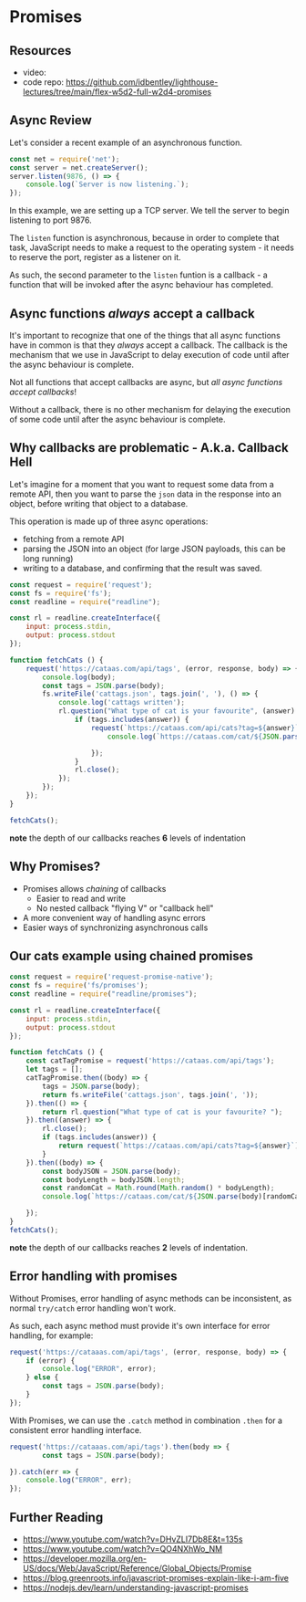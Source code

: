 # Promises

## Resources
 - video: 
 - code repo: https://github.com/idbentley/lighthouse-lectures/tree/main/flex-w5d2-full-w2d4-promises

## Async Review

Let's consider a recent example of an asynchronous function.

```js
const net = require('net');
const server = net.createServer();
server.listen(9876, () => {
    console.log(`Server is now listening.`);
});
```

In this example, we are setting up a TCP server.   We tell the server to begin listening to port 9876.

The `listen` function is asynchronous, because in order to complete that task, JavaScript needs to make a request to the operating system - it needs to reserve the port, register as a listener on it.

As such, the second parameter to the `listen` funtion is a callback - a function that will be invoked after the async behaviour has completed.

## Async functions *always* accept a callback

It's important to recognize that one of the things that all async functions have in common is that they *always* accept a callback.  The callback is the mechanism that we use in JavaScript to delay execution of code until after the async behaviour is complete.

Not all functions that accept callbacks are async, but _all async functions accept callbacks_!

Without a callback, there is no other mechanism for delaying the execution of some code until after the async behaviour is complete.

## Why callbacks are problematic - A.k.a. Callback Hell

Let's imagine for a moment that you want to request some data from a remote API, then you want to parse the `json` data in the response into an object, before writing that object to a database.

This operation is made up of three async operations:
 - fetching from a remote API
 - parsing the JSON into an object (for large JSON payloads, this can be long running)
 - writing to a database, and confirming that the result was saved.



```js
const request = require('request');
const fs = require('fs');
const readline = require("readline");

const rl = readline.createInterface({
    input: process.stdin,
    output: process.stdout
});

function fetchCats () {
    request('https://cataas.com/api/tags', (error, response, body) => {
        console.log(body);
        const tags = JSON.parse(body);
        fs.writeFile('cattags.json', tags.join(', '), () => {
            console.log('cattags written');
            rl.question("What type of cat is your favourite", (answer) => {
                if (tags.includes(answer)) {
                    request(`https://cataas.com/api/cats?tag=${answer}`, (error, response, body) => {
                        console.log(`https://cataas.com/cat/${JSON.parse(body)[0].id}`);

                    });
                }
                rl.close();
            });
        }); 
    });
}

fetchCats();
```
**note** the depth of our callbacks reaches **6** levels of indentation

## Why Promises?

 - Promises allows _chaining_ of callbacks
    - Easier to read and write
    - No nested callback "flying V" or "callback hell"
 - A more convenient way of handling async errors
 - Easier ways of synchronizing asynchronous calls

## Our cats example using chained promises

```js
const request = require('request-promise-native');
const fs = require('fs/promises');
const readline = require("readline/promises");

const rl = readline.createInterface({
    input: process.stdin,
    output: process.stdout
});

function fetchCats () {
    const catTagPromise = request('https://cataas.com/api/tags');
    let tags = [];
    catTagPromise.then((body) => {
        tags = JSON.parse(body);
        return fs.writeFile('cattags.json', tags.join(', '));
    }).then(() => {
        return rl.question("What type of cat is your favourite? ");
    }).then((answer) => {
        rl.close();
        if (tags.includes(answer)) {
            return request(`https://cataas.com/api/cats?tag=${answer}`);
        }
    }).then((body) => {
        const bodyJSON = JSON.parse(body);
        const bodyLength = bodyJSON.length;
        const randomCat = Math.round(Math.random() * bodyLength);
        console.log(`https://cataas.com/cat/${JSON.parse(body)[randomCat].id}`);

    });
}
fetchCats();
```
**note** the depth of our callbacks reaches **2** levels of indentation.

## Error handling with promises

Without Promises, error handling of async methods can be inconsistent, as normal `try/catch` error handling won't work.

As such, each async method must provide it's own interface for error handling, for example: 
```js
request('https://cataaas.com/api/tags', (error, response, body) => {
    if (error) {
        console.log("ERROR", error);
    } else {
        const tags = JSON.parse(body);
    }
});
```

With Promises, we can use the `.catch` method in combination `.then` for a consistent error handling interface.

```js
request('https://cataaas.com/api/tags').then(body => {
        const tags = JSON.parse(body);

}).catch(err => {
    console.log("ERROR", err);
});
```

## Further Reading
 - https://www.youtube.com/watch?v=DHvZLI7Db8E&t=135s
 - https://www.youtube.com/watch?v=QO4NXhWo_NM
 - https://developer.mozilla.org/en-US/docs/Web/JavaScript/Reference/Global_Objects/Promise
 - https://blog.greenroots.info/javascript-promises-explain-like-i-am-five
 - https://nodejs.dev/learn/understanding-javascript-promises


